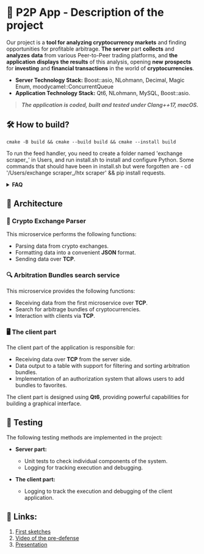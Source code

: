 # 🚀 P2P App - Description of the project

Our project is a **tool for analyzing cryptocurrency markets** and finding opportunities for profitable arbitrage. **The server** part **collects** and **analyzes** **data** from various Peer-to-Peer trading platforms, and **the application** **displays** **the results** of this analysis, opening **new** **prospects** for **investing** and **financial transactions** in the world of **cryptocurrencies**.

* **Server Technology Stack:** Boost::asio, NLohmann, Decimal, Magic Enum, moodycamel::ConcurrentQueue
* **Application Technology Stack:** Qt6, NLohmann, MySQL, Boost::asio.


> ***The application is coded, built and tested under Clang++17, macOS.***

## 🛠️ How to build?

``` shell
cmake -B build && cmake --build build && cmake --install build
```

To run the feed handler, you need to create a folder named 'exchange scraper_' in Users, and run install.sh to install and configure Python. Some commands that should have been in install.sh but were forgotten are - cd '/Users/exchange scraper_/htx scraper' && pip install requests.

<details>
<summary><b>FAQ</b></summary>

The parser may not find the requests library:

```bash
pip install requests
```

The parser may not find the Boost::asio:

```cmake

find_package(Boost 1.65 REQUIRED COMPONENTS system)
target_link_libraries(markets_scraper PRIVATE Boost::system)
```
to cmake exchange_scraper. 

</details>

## 🧩 Architecture

### 🔄 Crypto Exchange Parser

This microservice performs the following functions:

- Parsing data from crypto exchanges.
- Formatting data into a convenient **JSON** format.
- Sending data over **TCP**.

### 🔍 Arbitration Bundles search service

This microservice provides the following functions:

- Receiving data from the first microservice over **TCP**.
- Search for arbitrage bundles of cryptocurrencies.
- Interaction with clients via **TCP**.

### 🖥️ The client part

The client part of the application is responsible for:

- Receiving data over **TCP** from the server side.
- Data output to a table with support for filtering and sorting arbitration bundles.
- Implementation of an authorization system that allows users to add bundles to favorites.

The client part is designed using **Qt6**, providing powerful capabilities for building a graphical interface.

## 🧪 Testing
The following testing methods are implemented in the project:

* **Server part:**

  - Unit tests to check individual components of the system.
  - Logging for tracking execution and debugging.

* **The client part:**

  - Logging to track the execution and debugging of the client application.


## 📅 Links:
1. [First sketches](https://arc.net/e/482FD89B-F6DA-4F38-9423-1BED0E5B8C8F )
2. [Video of the pre-defense](https://youtu.be/aajr6Wu4m8k )
3. [Presentation](https://docs.google.com/presentation/d/1NrUOuDGumqUUWVuxRqMIdVQsbHfAztYD_oqa6h2195s/edit#slide=id.g2c944cb5879_4_62)
